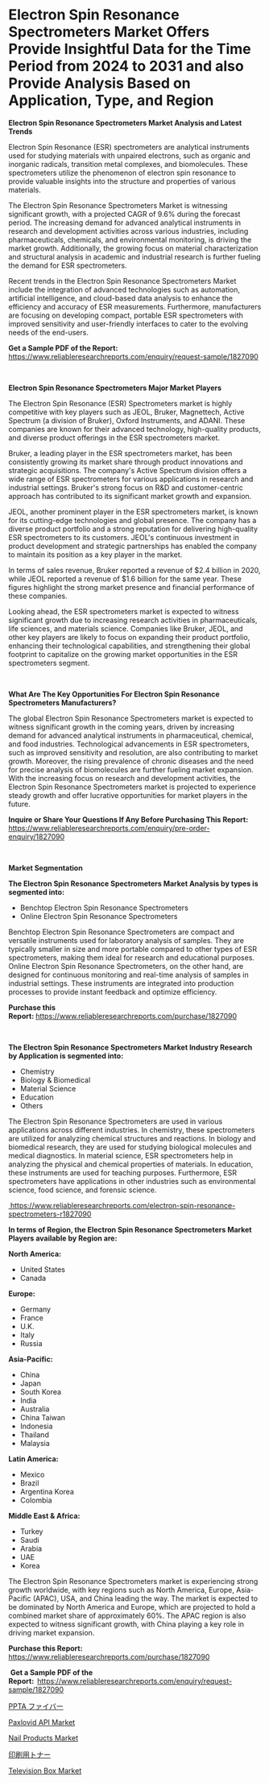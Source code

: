 <p><h1>Electron Spin Resonance Spectrometers Market Offers Provide Insightful Data for the Time Period from 2024 to 2031 and also Provide Analysis Based on Application, Type, and Region</h1></p><p><strong>Electron Spin Resonance Spectrometers Market Analysis and Latest Trends</strong></p>
<p><p>Electron Spin Resonance (ESR) spectrometers are analytical instruments used for studying materials with unpaired electrons, such as organic and inorganic radicals, transition metal complexes, and biomolecules. These spectrometers utilize the phenomenon of electron spin resonance to provide valuable insights into the structure and properties of various materials.</p><p>The Electron Spin Resonance Spectrometers Market is witnessing significant growth, with a projected CAGR of 9.6% during the forecast period. The increasing demand for advanced analytical instruments in research and development activities across various industries, including pharmaceuticals, chemicals, and environmental monitoring, is driving the market growth. Additionally, the growing focus on material characterization and structural analysis in academic and industrial research is further fueling the demand for ESR spectrometers.</p><p>Recent trends in the Electron Spin Resonance Spectrometers Market include the integration of advanced technologies such as automation, artificial intelligence, and cloud-based data analysis to enhance the efficiency and accuracy of ESR measurements. Furthermore, manufacturers are focusing on developing compact, portable ESR spectrometers with improved sensitivity and user-friendly interfaces to cater to the evolving needs of the end-users.</p></p>
<p><strong>Get a Sample PDF of the Report:&nbsp;</strong> <a href="https://www.reliableresearchreports.com/enquiry/request-sample/1827090">https://www.reliableresearchreports.com/enquiry/request-sample/1827090</a></p>
<p>&nbsp;</p>
<p><strong>Electron Spin Resonance Spectrometers Major Market Players</strong></p>
<p><p>The Electron Spin Resonance (ESR) Spectrometers market is highly competitive with key players such as JEOL, Bruker, Magnettech, Active Spectrum (a division of Bruker), Oxford Instruments, and ADANI. These companies are known for their advanced technology, high-quality products, and diverse product offerings in the ESR spectrometers market.</p><p>Bruker, a leading player in the ESR spectrometers market, has been consistently growing its market share through product innovations and strategic acquisitions. The company's Active Spectrum division offers a wide range of ESR spectrometers for various applications in research and industrial settings. Bruker's strong focus on R&D and customer-centric approach has contributed to its significant market growth and expansion.</p><p>JEOL, another prominent player in the ESR spectrometers market, is known for its cutting-edge technologies and global presence. The company has a diverse product portfolio and a strong reputation for delivering high-quality ESR spectrometers to its customers. JEOL's continuous investment in product development and strategic partnerships has enabled the company to maintain its position as a key player in the market.</p><p>In terms of sales revenue, Bruker reported a revenue of $2.4 billion in 2020, while JEOL reported a revenue of $1.6 billion for the same year. These figures highlight the strong market presence and financial performance of these companies.</p><p>Looking ahead, the ESR spectrometers market is expected to witness significant growth due to increasing research activities in pharmaceuticals, life sciences, and materials science. Companies like Bruker, JEOL, and other key players are likely to focus on expanding their product portfolio, enhancing their technological capabilities, and strengthening their global footprint to capitalize on the growing market opportunities in the ESR spectrometers segment.</p></p>
<p>&nbsp;</p>
<p><strong>What Are The Key Opportunities For Electron Spin Resonance Spectrometers Manufacturers?</strong></p>
<p><p>The global Electron Spin Resonance Spectrometers market is expected to witness significant growth in the coming years, driven by increasing demand for advanced analytical instruments in pharmaceutical, chemical, and food industries. Technological advancements in ESR spectrometers, such as improved sensitivity and resolution, are also contributing to market growth. Moreover, the rising prevalence of chronic diseases and the need for precise analysis of biomolecules are further fueling market expansion. With the increasing focus on research and development activities, the Electron Spin Resonance Spectrometers market is projected to experience steady growth and offer lucrative opportunities for market players in the future.</p></p>
<p><strong>Inquire or Share Your Questions If Any Before Purchasing This Report:</strong> <a href="https://www.reliableresearchreports.com/enquiry/pre-order-enquiry/1827090">https://www.reliableresearchreports.com/enquiry/pre-order-enquiry/1827090</a></p>
<p>&nbsp;</p>
<p><strong>Market Segmentation</strong></p>
<p><strong>The Electron Spin Resonance Spectrometers Market Analysis by types is segmented into:</strong></p>
<p><ul><li>Benchtop Electron Spin Resonance Spectrometers</li><li>Online Electron Spin Resonance Spectrometers</li></ul></p>
<p><p>Benchtop Electron Spin Resonance Spectrometers are compact and versatile instruments used for laboratory analysis of samples. They are typically smaller in size and more portable compared to other types of ESR spectrometers, making them ideal for research and educational purposes. Online Electron Spin Resonance Spectrometers, on the other hand, are designed for continuous monitoring and real-time analysis of samples in industrial settings. These instruments are integrated into production processes to provide instant feedback and optimize efficiency.</p></p>
<p><strong>Purchase this Report:&nbsp;</strong><a href="https://www.reliableresearchreports.com/purchase/1827090">https://www.reliableresearchreports.com/purchase/1827090</a></p>
<p>&nbsp;</p>
<p><strong>The Electron Spin Resonance Spectrometers Market Industry Research by Application is segmented into:</strong></p>
<p><ul><li>Chemistry</li><li>Biology & Biomedical</li><li>Material Science</li><li>Education</li><li>Others</li></ul></p>
<p><p>The Electron Spin Resonance Spectrometers are used in various applications across different industries. In chemistry, these spectrometers are utilized for analyzing chemical structures and reactions. In biology and biomedical research, they are used for studying biological molecules and medical diagnostics. In material science, ESR spectrometers help in analyzing the physical and chemical properties of materials. In education, these instruments are used for teaching purposes. Furthermore, ESR spectrometers have applications in other industries such as environmental science, food science, and forensic science.</p></p>
<p><a href="https://www.reliableresearchreports.com/electron-spin-resonance-spectrometers-r1827090">&nbsp;https://www.reliableresearchreports.com/electron-spin-resonance-spectrometers-r1827090</a></p>
<p><strong>In terms of Region, the Electron Spin Resonance Spectrometers Market Players available by Region are:</strong></p>
<p>
    <p> <strong> North America: </strong>
        <ul>
            <li>United States</li>
            <li>Canada</li>
        </ul>
        </p> 
    <p> <strong> Europe: </strong>
        <ul>
            <li>Germany</li>
            <li>France</li>
            <li>U.K.</li>
            <li>Italy</li>
            <li>Russia</li>
        </ul>
        </p> 
    <p> <strong> Asia-Pacific: </strong>
        <ul>
            <li>China</li>
            <li>Japan</li>
            <li>South Korea</li>
            <li>India</li>
            <li>Australia</li>
            <li>China Taiwan</li>
            <li>Indonesia</li>
            <li>Thailand</li>
            <li>Malaysia</li>
        </ul>
        </p> 
    <p> <strong> Latin America: </strong>
        <ul>
            <li>Mexico</li>
            <li>Brazil</li>
            <li>Argentina Korea</li>
            <li>Colombia</li>
        </ul>
        </p> 
    <p> <strong> Middle East & Africa: </strong>
        <ul>
            <li>Turkey</li>
            <li>Saudi</li>
            <li>Arabia</li>
            <li>UAE</li>
            <li>Korea</li>
        </ul>
    </p>
    </p>
<p><p>The Electron Spin Resonance Spectrometers market is experiencing strong growth worldwide, with key regions such as North America, Europe, Asia-Pacific (APAC), USA, and China leading the way. The market is expected to be dominated by North America and Europe, which are projected to hold a combined market share of approximately 60%. The APAC region is also expected to witness significant growth, with China playing a key role in driving market expansion.</p></p>
<p><strong>Purchase this Report: </strong><a href="https://www.reliableresearchreports.com/purchase/1827090">https://www.reliableresearchreports.com/purchase/1827090</a></p>
<p>&nbsp;<strong>Get a Sample PDF of the Report:&nbsp;&nbsp;</strong><a href="https://www.reliableresearchreports.com/enquiry/request-sample/1827090">https://www.reliableresearchreports.com/enquiry/request-sample/1827090</a></p>
<p><strong></strong></p>
<p><p><a href="https://github.com/SantosDicki04/Market-Research-Report-List-1/blob/main/800194141842.md">PPTA ファイバー</a></p><p><a href="https://issuu.com/reportprime-2/docs/paxlovid-api-market-size-2030.pptx">Paxlovid API Market</a></p><p><a href="https://www.linkedin.com/pulse/nail-products-market-competitive-analysis-trends-forecast-r93ye?trackingId=Kc5Rk%2FjgwHXzuUAKWoXzDA%3D%3D">Nail Products Market</a></p><p><a href="https://github.com/alyle7648/Market-Research-Report-List-1/blob/main/269071641843.md">印刷用トナー</a></p><p><a href="https://www.linkedin.com/pulse/television-box-market-insights-cagr-trends-growth-strategies-xvgqe?trackingId=1yWl5XGfFcd7tkbU14JfXg%3D%3D">Television Box Market</a></p></p>
